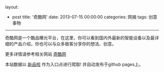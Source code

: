 layout: 
  - post 
title: '奇酷网' 
date: 2013-07-15 00:00:00 
categories: 网摘 
tags: 创意事物 
---

奇酷网是一个酷品曝光平台，在这里，你可以看到国内外最新的智能设备以及最详细的产品介绍，你也可以与众多极客分享你的想法、创意。  

更多详情请参考相关网站 [奇酷网](http://www.qikoo.com/)  

本站数据以 [新品啦](http://xinpinla.com/) 作为入口点进行爬取! 并自动发布于github pages上。  
